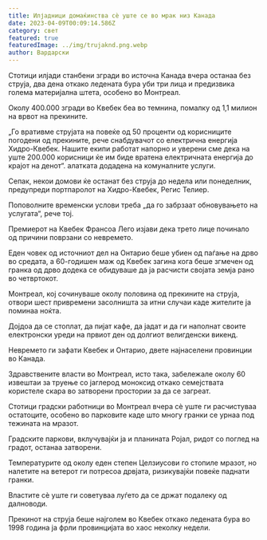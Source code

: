 ```yaml
---
title: Илјадници домаќинства сè уште се во мрак низ Канада
date: 2023-04-09T00:09:14.586Z
category: свет
featured: true
featuredImage: ../img/trujaknd.png.webp
author: Вардарски
---
```


Стотици илјади станбени згради во источна Канада вчера останаа без струја, два дена откако ледената бура уби три лица и предизвика голема материјална штета, особено во Монтреал.

Околу 400.000 згради во Квебек беа во темнина, помалку од 1,1 милион на врвот на прекините.

„Го вративме струјата на повеќе од 50 проценти од корисниците погодени од прекините, рече снабдувачот со електрична енергија Хидро-Квебек. Нашите екипи работат напорно и уверени сме дека на уште 200.000 корисници ќе им биде вратена електричната енергија до крајот на денот“. алатката додадена на комуналните услуги.

Сепак, некои домови ќе останат без струја до недела или понеделник, предупреди портпаролот на Хидро-Квебек, Регис Телиер.

Поповолните временски услови треба „да го забрзаат обновувањето на услугата“, рече тој.

Премиерот на Квебек Франсоа Лего изјави дека трето лице починало од причини поврзани со невремето.

Еден човек од источниот дел на Онтарио беше убиен од паѓање на дрво во средата, а 60-годишен маж од Квебек загина кога беше згмечен од гранка од дрво додека се обидуваше да ја расчисти својата земја рано во четвртокот.

Монтреал, кој сочинуваше околу половина од прекините на струја, отвори шест привремени засолништа за итни случаи каде жителите ја поминаа ноќта.

Дојдоа да се стоплат, да пијат кафе, да јадат и да ги наполнат своите електронски уреди на првиот ден од долгиот велигденски викенд.

Невремето ги зафати Квебек и Онтарио, двете најнаселени провинции во Канада.

Здравствените власти во Монтреал, исто така, забележале околу 60 извештаи за труење со јаглерод моноксид откако семејствата користеле скара во затворени простории за да се загреат.

Стотици градски работници во Монтреал вчера сè уште ги расчистуваа остатоците, особено во парковите каде што многу гранки се урнаа под тежината на мразот.

Градските паркови, вклучувајќи ја и планината Ројал, ридот со поглед на градот, останаа затворени.

Температурите од околу еден степен Целзиусови го стопиле мразот, но налетите на ветерот ги потресоа дрвјата, ризикувајќи повеќе паднати гранки.

Властите сè уште ги советуваа луѓето да се држат подалеку од далноводи.

Прекинот на струја беше најголем во Квебек откако ледената бура во 1998 година ја фрли провинцијата во хаос неколку недели.
